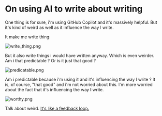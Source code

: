 # On using AI to write about writing

One thing is for sure, i'm using GitHub Copilot and it's massively helpful.
But it's kind of weird as well as it influence the way I write.

It make me write thing

![write_thing.png](write_thing.png)

But it also write things i would have written anyway. Which is even weirder.
Am i that predictable ? Or is it just that good ?

![predicatable.png](predicatable.png)

Am i predictable because i'm using it and it's influencing the way I write ?
It is, of course, "that good" and i'm not worried about this.
I'm more worried about the fact that it's influencing the way I write.

![worthy.png](worthy.png)

Talk about weird. [It's like a feedback loop.](Web-Enshitification.md) 

